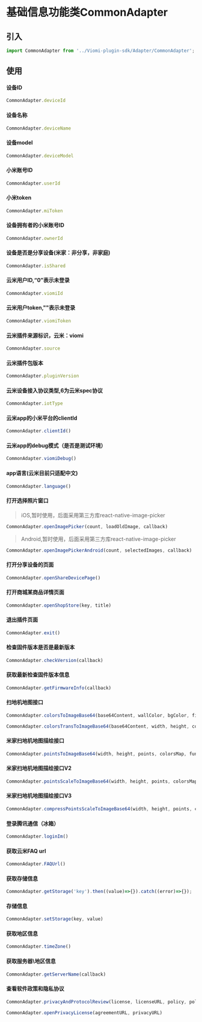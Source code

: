 # 基础信息功能类CommonAdapter

## 引入

```js
import CommonAdapter from '../Viomi-plugin-sdk/Adapter/CommonAdapter';
```

## 使用

#### 设备ID

```js
CommonAdapter.deviceId
```
#### 设备名称

```js
CommonAdapter.deviceName
```

#### 设备model

```js
CommonAdapter.deviceModel
```

#### 小米账号ID

```js
CommonAdapter.userId
```

#### 小米token

```js
CommonAdapter.miToken
```

#### 设备拥有者的小米账号ID

```js
CommonAdapter.ownerId
```

#### 设备是否是分享设备(米家：非分享，非家庭)

```js
CommonAdapter.isShared
```

#### 云米用户ID,“0”表示未登录

```js
CommonAdapter.viomiId
```

#### 云米用户token,""表示未登录

```js
CommonAdapter.viomiToken
```

#### 云米插件来源标识，云米：viomi

```js
CommonAdapter.source
```

#### 云米插件包版本

```js
CommonAdapter.pluginVersion
```

#### 云米设备接入协议类型,6为云米spec协议

```js
CommonAdapter.iotType
```

#### 云米app的小米平台的clientId

```js
CommonAdapter.clientId()
```

#### 云米app的debug模式（是否是测试环境）

```js
CommonAdapter.viomiDebug()
```

#### app语言(云米目前只适配中文)

```js
CommonAdapter.language()
```

#### 打开选择照片窗口

> iOS,暂时使用，后面采用第三方库react-native-image-picker

```js
CommonAdapter.openImagePicker(count, loadOldImage, callback)
```

> Android,暂时使用，后面采用第三方库react-native-image-picker

```js
CommonAdapter.openImagePickerAndroid(count, selectedImages, callback)
```

#### 打开分享设备的页面

```js
CommonAdapter.openShareDevicePage()
```

#### 打开商城某商品详情页面

```js
CommonAdapter.openShopStore(key, title)
```

#### 退出插件页面

```js
CommonAdapter.exit() 
```

#### 检查固件版本是否是最新版本

```js
CommonAdapter.checkVersion(callback)
```

#### 获取最新检查固件版本信息

```js
CommonAdapter.getFirmwareInfo(callback)
```

#### 扫地机地图接口

```js
CommonAdapter.colorsToImageBase64(base64Content, wallColor, bgColor, findColor, func)
```


```js
CommonAdapter.colorsTransToImageBase64(base64Content, width, height, color1, color2, color3, scaleRatio, callback)
```

#### 米家扫地机地图描绘接口

```js
CommonAdapter.pointsToImageBase64(width, height, points, colorsMap, func)
```

#### 米家扫地机地图描绘接口V2

```js
CommonAdapter.pointsScaleToImageBase64(width, height, points, colorsMap, scale, func)
```

#### 米家扫地机地图描绘接口V3

```js
CommonAdapter.compressPointsScaleToImageBase64(width, height, points, colorsMap, scale, func)
```

#### 登录腾讯通信（冰箱）

```js
CommonAdapter.loginIm()
```

#### 获取云米FAQ url

```js
CommonAdapter.FAQUrl()
```

#### 获取存储信息

```js
CommonAdapter.getStorage('key').then((value)=>{}).catch((error)=>{});
```

#### 存储信息

```js
CommonAdapter.setStorage(key, value)
```

#### 获取地区信息

```js
CommonAdapter.timeZone()
```

#### 获取服务器\地区信息

```js
CommonAdapter.getServerName(callback)
```

#### 查看软件政策和隐私协议

```js
CommonAdapter.privacyAndProtocolReview(license, licenseURL, policy, policyURL)
```

```js
CommonAdapter.openPrivacyLicense(agreementURL, privacyURL)
```
